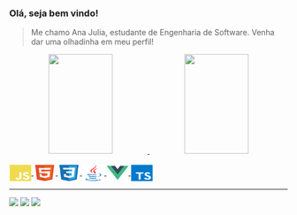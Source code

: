 ### Olá, seja bem vindo! 

> Me chamo Ana Julia, estudante de Engenharia de Software. Venha dar uma olhadinha em meu perfil! 

<div align="center">
  <a href="https://github.com/AnajuSant">
  <img height="180em" width="48%" src="https://github-readme-stats.vercel.app/api?username=AnajuSant&show_icons=true&theme=dark&include_all_commits=true&count_private=true"/>
  <img height="180em" width="48%" src="https://github-readme-stats.vercel.app/api/top-langs/?username=AnajuSant&layout=compact&langs_count=7&theme=dracula"/>
</div>
  
  <div style="display: inline_block"><br>
  <img align="center" alt="Ana-Js" height="30" width="40" src="https://raw.githubusercontent.com/devicons/devicon/master/icons/javascript/javascript-plain.svg">
     <img align="center" alt="Ana-HTML" height="30" width="40" src="https://raw.githubusercontent.com/devicons/devicon/master/icons/html5/html5-original.svg">
  <img align="center" alt="Ana-CSS" height="30" width="40" src="https://raw.githubusercontent.com/devicons/devicon/master/icons/css3/css3-original.svg">
   <img align="center" alt="Ana-Java" height="30" width="40" src="https://raw.githubusercontent.com/devicons/devicon/master/icons/java/java-original.svg">
 <img align="center" alt="Ana-Vue.js" height="30" width="40" src="https://raw.githubusercontent.com/devicons/devicon/master/icons/vuejs/vuejs-original.svg">
 <img align="center" alt="Ana-TypeScript" height="30" width="40" src="https://raw.githubusercontent.com/devicons/devicon/master/icons/typescript/typescript-original.svg">
</div>
   
  ----------------------------------------------
      
  <div>
    <a href="https://www.instagram.com/ana.jusant_/" target="_blank"><img src="https://img.shields.io/badge/-Instagram-%23E4405F?style=for-the-badge&logo=instagram&logoColor=white" target="_blank"></a>
  <a href="https://discord.gg/4gePcKhT" target="_blank"><img src="https://img.shields.io/badge/Discord-7289DA?style=for-the-badge&logo=discord&logoColor=white" target="_blank"></a> 
  <a href="https://www.linkedin.com/in/anajusant" target="_blank"><img src="https://img.shields.io/badge/-LinkedIn-%230077B5?style=for-the-badge&logo=linkedin&logoColor=white" target="_blank"></a> 
    </div>
  
  
  
    
